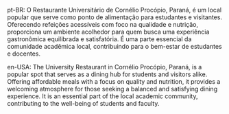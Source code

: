 pt-BR:
O Restaurante Universitário de Cornélio Procópio, Paraná, é um local popular que serve como ponto de alimentação para estudantes e visitantes. Oferecendo refeições acessíveis com foco na qualidade e nutrição, proporciona um ambiente acolhedor para quem busca uma experiência gastronômica equilibrada e satisfatória. É uma parte essencial da comunidade acadêmica local, contribuindo para o bem-estar de estudantes e docentes.

en-USA:
The University Restaurant in Cornélio Procópio, Paraná, is a popular spot that serves as a dining hub for students and visitors alike. Offering affordable meals with a focus on quality and nutrition, it provides a welcoming atmosphere for those seeking a balanced and satisfying dining experience. It is an essential part of the local academic community, contributing to the well-being of students and faculty.
